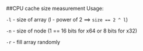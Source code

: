 ##CPU cache size measurement
Usage:

`-l` - size of array (l - power of 2 ==> `size == 2 ^ l`)

`-n` - size of node (1 == 16 bits for x64 or 8 bits for x32)

`-r` - fill array randomly
